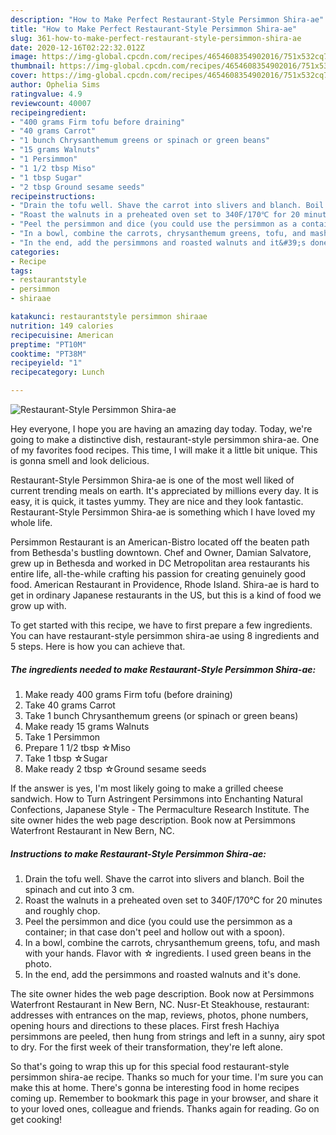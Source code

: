 ```yaml
---
description: "How to Make Perfect Restaurant-Style Persimmon Shira-ae"
title: "How to Make Perfect Restaurant-Style Persimmon Shira-ae"
slug: 361-how-to-make-perfect-restaurant-style-persimmon-shira-ae
date: 2020-12-16T02:22:32.012Z
image: https://img-global.cpcdn.com/recipes/4654608354902016/751x532cq70/restaurant-style-persimmon-shira-ae-recipe-main-photo.jpg
thumbnail: https://img-global.cpcdn.com/recipes/4654608354902016/751x532cq70/restaurant-style-persimmon-shira-ae-recipe-main-photo.jpg
cover: https://img-global.cpcdn.com/recipes/4654608354902016/751x532cq70/restaurant-style-persimmon-shira-ae-recipe-main-photo.jpg
author: Ophelia Sims
ratingvalue: 4.9
reviewcount: 40007
recipeingredient:
- "400 grams Firm tofu before draining"
- "40 grams Carrot"
- "1 bunch Chrysanthemum greens or spinach or green beans"
- "15 grams Walnuts"
- "1 Persimmon"
- "1 1/2 tbsp Miso"
- "1 tbsp Sugar"
- "2 tbsp Ground sesame seeds"
recipeinstructions:
- "Drain the tofu well. Shave the carrot into slivers and blanch. Boil the spinach and cut into 3 cm."
- "Roast the walnuts in a preheated oven set to 340F/170℃ for 20 minutes and roughly chop."
- "Peel the persimmon and dice (you could use the persimmon as a container; in that case don&#39;t peel and hollow out with a spoon)."
- "In a bowl, combine the carrots, chrysanthemum greens, tofu, and mash with your hands. Flavor with ☆ ingredients. I used green beans in the photo."
- "In the end, add the persimmons and roasted walnuts and it&#39;s done."
categories:
- Recipe
tags:
- restaurantstyle
- persimmon
- shiraae

katakunci: restaurantstyle persimmon shiraae 
nutrition: 149 calories
recipecuisine: American
preptime: "PT10M"
cooktime: "PT38M"
recipeyield: "1"
recipecategory: Lunch

---
```



![Restaurant-Style Persimmon Shira-ae](https://img-global.cpcdn.com/recipes/4654608354902016/751x532cq70/restaurant-style-persimmon-shira-ae-recipe-main-photo.jpg)

Hey everyone, I hope you are having an amazing day today. Today, we're going to make a distinctive dish, restaurant-style persimmon shira-ae. One of my favorites food recipes. This time, I will make it a little bit unique. This is gonna smell and look delicious.

Restaurant-Style Persimmon Shira-ae is one of the most well liked of current trending meals on earth. It's appreciated by millions every day. It is easy, it is quick, it tastes yummy. They are nice and they look fantastic. Restaurant-Style Persimmon Shira-ae is something which I have loved my whole life.

Persimmon Restaurant is an American-Bistro located off the beaten path from Bethesda&#39;s bustling downtown. Chef and Owner, Damian Salvatore, grew up in Bethesda and worked in DC Metropolitan area restaurants his entire life, all-the-while crafting his passion for creating genuinely good food. American Restaurant in Providence, Rhode Island. Shira-ae is hard to get in ordinary Japanese restaurants in the US, but this is a kind of food we grow up with.


To get started with this recipe, we have to first prepare a few ingredients. You can have restaurant-style persimmon shira-ae using 8 ingredients and 5 steps. Here is how you can achieve that.

<!--inarticleads1-->

##### The ingredients needed to make Restaurant-Style Persimmon Shira-ae:

1. Make ready 400 grams Firm tofu (before draining)
1. Take 40 grams Carrot
1. Take 1 bunch Chrysanthemum greens (or spinach or green beans)
1. Make ready 15 grams Walnuts
1. Take 1 Persimmon
1. Prepare 1 1/2 tbsp ☆Miso
1. Take 1 tbsp ☆Sugar
1. Make ready 2 tbsp ☆Ground sesame seeds


If the answer is yes, I&#39;m most likely going to make a grilled cheese sandwich. How to Turn Astringent Persimmons into Enchanting Natural Confections, Japanese Style - The Permaculture Research Institute. The site owner hides the web page description. Book now at Persimmons Waterfront Restaurant in New Bern, NC. 

<!--inarticleads2-->

##### Instructions to make Restaurant-Style Persimmon Shira-ae:

1. Drain the tofu well. Shave the carrot into slivers and blanch. Boil the spinach and cut into 3 cm.
1. Roast the walnuts in a preheated oven set to 340F/170℃ for 20 minutes and roughly chop.
1. Peel the persimmon and dice (you could use the persimmon as a container; in that case don&#39;t peel and hollow out with a spoon).
1. In a bowl, combine the carrots, chrysanthemum greens, tofu, and mash with your hands. Flavor with ☆ ingredients. I used green beans in the photo.
1. In the end, add the persimmons and roasted walnuts and it&#39;s done.


The site owner hides the web page description. Book now at Persimmons Waterfront Restaurant in New Bern, NC. Nusr-Et Steakhouse, restaurant: addresses with entrances on the map, reviews, photos, phone numbers, opening hours and directions to these places. First fresh Hachiya persimmons are peeled, then hung from strings and left in a sunny, airy spot to dry. For the first week of their transformation, they&#39;re left alone. 

So that's going to wrap this up for this special food restaurant-style persimmon shira-ae recipe. Thanks so much for your time. I'm sure you can make this at home. There's gonna be interesting food in home recipes coming up. Remember to bookmark this page in your browser, and share it to your loved ones, colleague and friends. Thanks again for reading. Go on get cooking!
